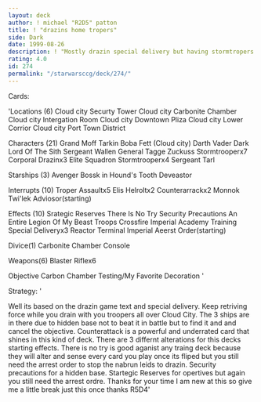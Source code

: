 ```yaml
---
layout: deck
author: ! michael "R2D5" patton
title: ! "drazins home tropers"
side: Dark
date: 1999-08-26
description: ! "Mostly drazin special delivery but having stormtropers and blasters.  Effect heavy deck with 10 incuding crosfire do or do not and strategic reserves."
rating: 4.0
id: 274
permalink: "/starwarsccg/deck/274/"
---
```

Cards: 

'Locations (6)
Cloud city Securty Tower
Cloud city Carbonite Chamber
Cloud city Intergation Room
Cloud city Downtown Pliza
Cloud city Lower Corrior
Cloud city Port Town District

Characters (21)
Grand Moff Tarkin
Boba Fett (Cloud city)
Darth Vader Dark Lord Of The Sith
Sergeant Wallen
General Tagge
Zuckuss
Stormtrooperx7
Corporal Drazinx3
Elite Squadron Stormtrooperx4
Sergeant Tarl

Starships (3)
Avenger
Bossk in Hound's Tooth
Deveastor

Interrupts (10)
Troper Assaultx5
Elis Helroltx2
Counterarrackx2
Monnok
Twi'lek Adviosor(starting)

Effects (10)
Srategic Reserves
There Is No Try
Security Precautions
An Entire Legion Of My Beast Troops
Crossfire
Imperial Academy Training
Special Deliveryx3
Reactor Terminal
Imperial Aeerst Order(starting)

Divice(1)
Carbonite Chamber Console

Weapons(6)
Blaster Riflex6

Objective
Carbon Chamber Testing/My Favorite Decoration
'

Strategy: '

Well its based on the drazin game text and special delivery. Keep retriving force while you drain with you troopers all over Cloud City.
The 3 ships are in there due to hidden base not to beat it in battle but to find it and and cancel the objective.  Counterattack is a powerful and underrated card that shines in this kind of deck.  There are 3 differnt alterations for this decks starting effects.  There is no try is good aganist any traing deck because they will alter and sense every card you play once its fliped but you still need the arrest order to stop the nabrun leids to drazin.	Security precautions for a hidden base.  Startegic Reserves for opertives but again you still need the arrest ordre. Thanks for your time I am new at this so give me a little break just this once
thanks
R5D4'
